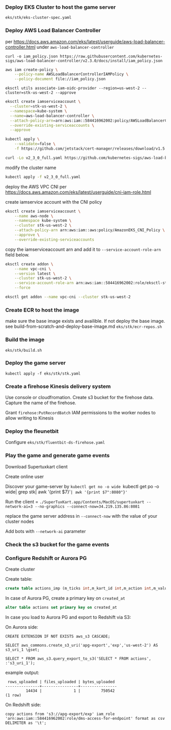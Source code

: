 ### Deploy EKS Cluster to host the game server
`eks/stk/eks-cluster-spec.yaml`

### Deploy AWS Load Balancer Controller

per https://docs.aws.amazon.com/eks/latest/userguide/aws-load-balancer-controller.html
 under `aws-load-balancer-controller`

`curl -o iam_policy.json https://raw.githubusercontent.com/kubernetes-sigs/aws-load-balancer-controller/v2.3.0/docs/install/iam_policy.json`

```bash
aws iam create-policy \
    --policy-name AWSLoadBalancerControllerIAMPolicy \
    --policy-document file://iam_policy.json
```

`eksctl utils associate-iam-oidc-provider --region=us-west-2 --cluster=stk-us-west-2 --approve`

```bash
eksctl create iamserviceaccount \
  --cluster=stk-us-west-2 \
  --namespace=kube-system \
  --name=aws-load-balancer-controller \
  --attach-policy-arn=arn:aws:iam::584416962002:policy/AWSLoadBalancerControllerIAMPolicy \
  --override-existing-serviceaccounts \
  --approve
```

```bash
kubectl apply \
    --validate=false \
    -f https://github.com/jetstack/cert-manager/releases/download/v1.5.4/cert-manager.yaml
```

```bash
curl -Lo v2_3_0_full.yaml https://github.com/kubernetes-sigs/aws-load-balancer-controller/releases/download/v2.3.0/v2_3_0_full.yaml
```

modify the cluster name 

```bash
kubectl apply -f v2_3_0_full.yaml 
```

deploy the AWS VPC CNI per https://docs.aws.amazon.com/eks/latest/userguide/cni-iam-role.html

create iamservice account with the CNI policy

```bash
eksctl create iamserviceaccount \
    --name aws-node \
    --namespace kube-system \
    --cluster stk-us-west-2 \
    --attach-policy-arn arn:aws:iam::aws:policy/AmazonEKS_CNI_Policy \
    --approve \
    --override-existing-serviceaccounts
```

copy the iamserviceaccount arn and add it to `--service-account-role-arn` field below.

```bash
eksctl create addon \
    --name vpc-cni \
    --version latest \
    --cluster stk-us-west-2 \
    --service-account-role-arn arn:aws:iam::584416962002:role/eksctl-stk-us-west-2-addon-iamserviceaccount-Role1-Q199BGXGVQHH \
    --force

eksctl get addon --name vpc-cni --cluster stk-us-west-2
```

### Create ECR to host the image
make sure the base image exists and availible. If not deploy the base image. see build-from-scratch-and-deploy-base-image.md
`eks/stk/ecr-repos.sh`

### Build the image
`eks/stk/build.sh`

### Deploy the game server
`kubectl apply -f eks/stk/stk.yaml`

### Create a firehose Kinesis delivery system 
Use console or cloudfromation. Create s3 bucket for the firehose data. Capture the name of the firehose.

Grant `firehose:PutRecordBatch` IAM permissions to the worker nodes to allow writing to Kinesis

### Deploy the fleunetbit 
Configure `eks/stk/fluentbit-ds-firehose.yaml` 

### Play the game and generate game events

Download Supertuxkart client 

Create online user

Discover your game-server by `kubectl get no -o wide `kubectl get po -o wide| grep stk| awk '{print $7}'`| awk '{print $7":8080"}'`

Run the client = `./SuperTuxKart.app/Contents/MacOS/supertuxkart --network-ai=3 --no-graphics --connect-now=34.219.135.86:8081`

replace the game server address in `--connect-now`  with the value of your cluster nodes

Add bots with `--network-ai` parameter

### Check the s3 bucket for the game events 

### Configure Redshift or Aurora PG

Create cluster

Create table:

```sql
create table actions_imp (m_ticks int,m_kart_id int,m_action int,m_value int,m_value_l int,m_value_r int,created_at timestamp with time zone,is_human int);
```

In case of Aurora PG, create a primary key on `created_at`

```sql
alter table actions set primary key on created_at
```

In case you load to Aurora PG and export to Redshift via S3:

On Aurora side:

`CREATE EXTENSION IF NOT EXISTS aws_s3 CASCADE;`

`SELECT aws_commons.create_s3_uri('apg-export','exp','us-west-2') AS s3_uri_1 \gset;`

`SELECT * FROM aws_s3.query_export_to_s3('SELECT * FROM actions', :'s3_uri_1');`

example output:

```
 rows_uploaded | files_uploaded | bytes_uploaded 
---------------+----------------+----------------
         14434 |              1 |         750542
(1 row)
```

On Redshift side:

`copy actions from 's3://apg-export/exp' iam_role 'arn:aws:iam::584416962002:role/dms-access-for-endpoint' format as csv DELIMITER as '\t';`



